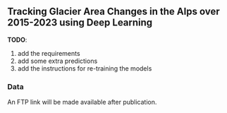 ## Tracking Glacier Area Changes in the Alps over 2015-2023 using Deep Learning

**TODO**:
1. add the requirements
2. add some extra predictions
3. add the instructions for re-training the models


### Data
An FTP link will be made available after publication.
